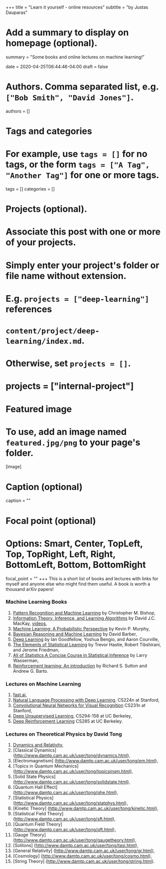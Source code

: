 +++
title = "Learn it yourself - online resources"
subtitle = "by Justas Dauparas"

# Add a summary to display on homepage (optional).
summary = "Some books and online lectures on machine learning!"

date = 2020-04-25T06:44:46-04:00
draft = false

# Authors. Comma separated list, e.g. `["Bob Smith", "David Jones"]`.
authors = []

# Tags and categories
# For example, use `tags = []` for no tags, or the form `tags = ["A Tag", "Another Tag"]` for one or more tags.
tags = []
categories = []

# Projects (optional).
#   Associate this post with one or more of your projects.
#   Simply enter your project's folder or file name without extension.
#   E.g. `projects = ["deep-learning"]` references 
#   `content/project/deep-learning/index.md`.
#   Otherwise, set `projects = []`.
# projects = ["internal-project"]

# Featured image
# To use, add an image named `featured.jpg/png` to your page's folder. 
[image]
  # Caption (optional)
  caption = ""

  # Focal point (optional)
  # Options: Smart, Center, TopLeft, Top, TopRight, Left, Right, BottomLeft, Bottom, BottomRight
  focal_point = ""
+++
This is a short list of books and lectures with links for myself and anyone else who might find them useful. A book is worth a thousand arXiv papers!

### Machine Learning Books
1. [Pattern Recognition and Machine Learning](https://www.microsoft.com/en-us/research/uploads/prod/2006/01/Bishop-Pattern-Recognition-and-Machine-Learning-2006.pdf) by Christopher M. Bishop,
2. [Information Theory, Inference, and Learning Algorithms](http://www.inference.org.uk/itprnn/book.pdf) by David J.C. MacKay, [videos](https://www.youtube.com/watch?v=BCiZc0n6COY&list=PLruBu5BI5n4aFpG32iMbdWoRVAA-Vcso6),
3. [Machine Learning: A Probabilistic Perspective](http://noiselab.ucsd.edu/ECE228/Murphy_Machine_Learning.pdf) by Kevin P. Murphy,
4. [Bayesian Reasoning and Machine Learning](http://web4.cs.ucl.ac.uk/staff/D.Barber/pmwiki/pmwiki.php?n=Brml.Online) by David Barber,
5. [Deep Learning](https://www.deeplearningbook.org/) by Ian Goodfellow, Yoshua Bengio, and Aaron Courville,
6. [The Elements of Statistical Learning](https://web.stanford.edu/~hastie/ElemStatLearn/printings/ESLII_print12.pdf) by Trevor Hastie, Robert Tibshirani, and Jerome Friedman,
7. [All of Statistics A Concise Course in Statistical Inference](https://www.stat.cmu.edu/~larry/all-of-statistics/) by Larry Wasserman,
8. [Reinforcement learning: An introduction](http://www.incompleteideas.net/book/RLbook2018.pdf) by Richard S. Sutton and Andrew G. Barto.

### Lectures on Machine Learning
1. [fast.ai](https://www.fast.ai/),
2. [Natural Language Processing with Deep Learning](http://web.stanford.edu/class/cs224n/index.html#schedule), CS224n at Stanford,
3. [Convolutional Neural Networks for Visual Recognition](http://vision.stanford.edu/teaching/cs231n/) CS231n at Stanford,
4. [Deep Unsupervised Learning](https://sites.google.com/view/berkeley-cs294-158-sp20/home), CS294-158 at UC Berkeley,
5. [Deep Reinforcement Learning](http://rail.eecs.berkeley.edu/deeprlcourse/) CS285 at UC Berkeley.

<!-- ### Computer Science Lectures
1. [Structure and Interpretation of Computer Programs] (https://web.mit.edu/alexmv/6.037/sicp.pdf) by

### Biology Lectures
1. [Introduction to Biology - The Secret of Life](https://www.edx.org/course/introduction-to-biology-the-secret-of-life-3), -->

### Lectures on Theoretical Physics by David Tong
1. [Dynamics and Relativity](http://www.damtp.cam.ac.uk/user/tong/relativity.html),
2. [Classical Dynamics] (http://www.damtp.cam.ac.uk/user/tong/dynamics.html),
3. [Electromagnetism] (http://www.damtp.cam.ac.uk/user/tong/em.html),
4. [Topics in Quantum Mechanics] (http://www.damtp.cam.ac.uk/user/tong/topicsinqm.html),
5. [Solid State Physics] (http://www.damtp.cam.ac.uk/user/tong/solidstate.html),
6. [Quantum Hall Effect] (http://www.damtp.cam.ac.uk/user/tong/qhe.html),
7. [Statistical Physics] (http://www.damtp.cam.ac.uk/user/tong/statphys.html),
8. [Kinetic Theory] (http://www.damtp.cam.ac.uk/user/tong/kinetic.html),
9. [Statistical Field Theory] (http://www.damtp.cam.ac.uk/user/tong/sft.html),
10. [Quantum Field Theory] (http://www.damtp.cam.ac.uk/user/tong/qft.html),
11. [Gauge Theory] (http://www.damtp.cam.ac.uk/user/tong/gaugetheory.html),
12. [Solitons] (http://www.damtp.cam.ac.uk/user/tong/tasi.html),
13. [General Relativity] (http://www.damtp.cam.ac.uk/user/tong/gr.html),
14. [Cosmology] (http://www.damtp.cam.ac.uk/user/tong/cosmo.html),
15. [String Theory] (http://www.damtp.cam.ac.uk/user/tong/string.html).